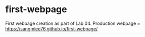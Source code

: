 # first-webpage
First webpage creation as part of Lab 04.
Production webpage = https://sangmlee76.github.io/first-webpage/

